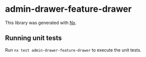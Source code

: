 # admin-drawer-feature-drawer

This library was generated with [Nx](https://nx.dev).

## Running unit tests

Run `nx test admin-drawer-feature-drawer` to execute the unit tests.
